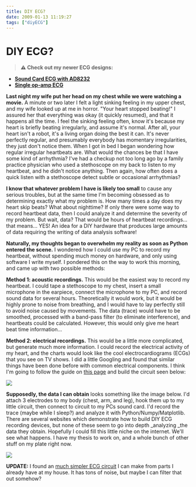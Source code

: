 ```yaml
---
title: DIY ECG?
date: 2009-01-13 11:19:27
tags: ["diyECG"]
---
```


# DIY ECG?

> **⚠️ Check out my newer ECG designs:** 
* [**Sound Card ECG with AD8232**](https://swharden.com/blog/2019-03-15-sound-card-ecg-with-ad8232/)
* [**Single op-amp ECG**](https://swharden.com/blog/2016-08-08-diy-ecg-with-1-op-amp/)

__Last night my wife put her head on my chest while we were watching a movie.__ A minute or two later I felt a light sinking feeling in my upper chest, and my wife looked up at me in horror. "Your heart stopped beating!" I assured her that everything was okay (it quickly resumed), and that it happens all the time. I feel the sinking feeling often, know it's because my heart is briefly beating irregularly, and assume it's normal. After all, your heart isn't a robot, it's a living organ doing the best it can. It's never perfectly regular, and presumably everybody has momentary irregularities, they just don't notice them. When I got in bed I began wondering how regular irregular heartbeats are. What would the chances be that I have some kind of arrhythmia? I've had a checkup not too long ago by a family practice physician who used a stethoscope on my back to listen to my heartbeat, and he didn't notice anything. Then again, how often does a quick listen with a stethoscope detect subtle or occasional arrhythmias?

__I know that whatever problem I have is likely too small__ to cause any serious troubles, but at the same time I'm becoming obsessed as to determining exactly what my problem is. How many times a day does my heart skip beats? What about nighttime? If only there were some way to record heartbeat data, then I could analyze it and determine the severity of my problem. But wait, data? That would be hours of heartbeat recordings... that means... YES! An idea for a DIY hardware that produces large amounts of data requiring the writing of data analysis software!

__Naturally, my thoughts began to overwhelm my reality as soon as Python entered the scene.__ I wondered how I could use my PC to record my heartbeat, without spending much money on hardware, and only using software I write myself. I pondered this on the way to work this morning, and came up with two possible methods:

__Method 1: acoustic recordings.__ This would be the easiest way to record my heartbeat. I could tape a stethoscope to my chest, insert a small microphone in the earpiece, connect the microphone to my PC, and record sound data for several hours. Theoretically it would work, but it would be highly prone to noise from breathing, and I would have to lay perfectly still to avoid noise caused by movements. The data (trace) would have to be smoothed, processed with a band-pass filter (to eliminate interference), and heartbeats could be calculated. However, this would only give me heart beat time information...

__Method 2: electrical recordings.__ This would be a little more complicated, but generate much more information. I could record the electrical activity of my heart, and the charts would look like the cool electrocardiograms (ECGs) that you see on TV shows. I did a little Googling and found that similar things have been done before with common electrical components. I think I'm going to follow the guide on [this page](http://www-users.med.cornell.edu/~dchristi/qecg/localecg.html) and build the circuit seen below:

<div class="text-center img-border img-medium">

![](https://swharden.com/static/2009/01/13/bigsch.gif)

</div>

__Supposedly, the data I can obtain__ looks something like the image below. I'd attach 3 electrodes to my body (chest, arm, and leg), hook them up to my little circuit, then connect to circuit to my PCs sound card. I'd record the trace (maybe while I sleep?) and analyze it with Python/Numpy/Matplotlib. There are several websites which demonstrate how to build DIY ECG recording devices, but none of these seem to go into depth _analyzing _the data they obtain. Hopefully I could fill this little niche on the internet. We'll see what happens. I have my thesis to work on, and a whole bunch of other stuff on my plate right now.

<div class="text-center img-border">

![](https://swharden.com/static/2009/01/13/diy_ecg.jpg)

</div>

__UPDATE:__ I found an [much simpler ECG circuit](http://www.univie.ac.at/cga/courses/BE513/EKG/lab.html) I can make from parts I already have at my house. It has tons of noise, but maybe I can filter that out somehow?


